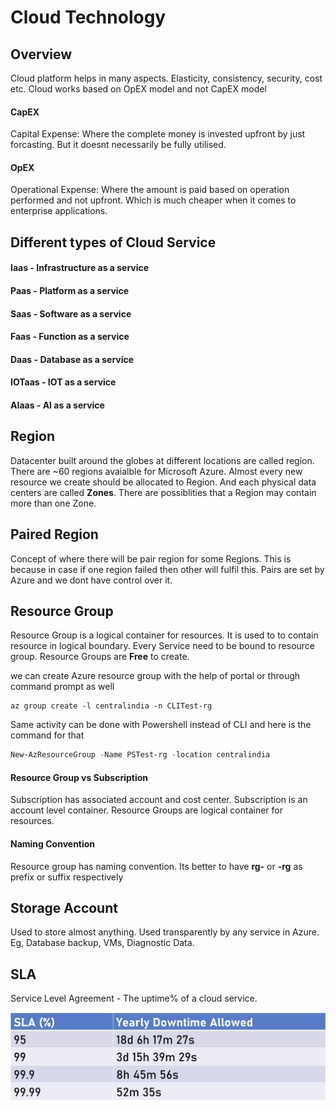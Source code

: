 # Cloud Technology

## Overview

Cloud platform helps in many aspects. Elasticity, consistency, security, cost etc. Cloud works based on OpEX model and not CapEX model

#### CapEX
Capital Expense: Where the complete money is invested upfront by just forcasting. But it doesnt necessarily be fully utilised.

#### OpEX
Operational Expense: Where the amount is paid based on operation performed and not upfront. Which is much cheaper when it comes to enterprise applications.

## Different types of Cloud Service

#### Iaas - Infrastructure as a service
#### Paas - Platform as a service
#### Saas - Software as a service
#### Faas - Function as a service
#### Daas - Database as a service
#### IOTaas - IOT as a service
#### AIaas - AI as a service

## Region
Datacenter built around the globes at different locations are called region. There are ~60 regions avaialble for Microsoft Azure. Almost every new resource we create should be allocated to Region. And each physical data centers are called **Zones**. There are possiblities that a Region may contain more than one Zone.

## Paired Region
Concept of where there will be pair region for some Regions. This is because in case if one region failed then other will fulfil this. Pairs are set by Azure and we dont have control over it.

## Resource Group
Resource Group is a logical container for resources. It is used to to contain resource in logical boundary. Every Service need to be bound to resource group. Resource Groups are **Free** to create.

we can create Azure resource group with the help of portal or through command prompt as well


```shell
az group create -l centralindia -n CLITest-rg
```
Same activity can be done with Powershell instead of CLI and here is the command for that

```powershell
New-AzResourceGroup -Name PSTest-rg -location centralindia
```

#### Resource Group vs Subscription
Subscription has associated account and cost center. Subscription is an account level container. Resource Groups are logical container for resources.

#### Naming Convention
Resource group has naming convention. Its better to have **rg-** or **-rg** as prefix or suffix respectively

## Storage Account
Used to store almost anything. Used transparently by any service in Azure. Eg, Database backup, VMs, Diagnostic Data.

## SLA
Service Level Agreement - The uptime% of a cloud service.

![Alt text](Cloud/SLA.png?raw=true "SLA")


